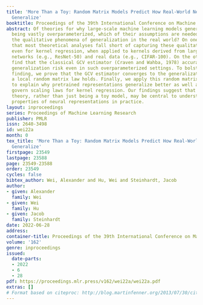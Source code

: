 ```yaml
---
title: 'More Than a Toy: Random Matrix Models Predict How Real-World Neural Representations
  Generalize'
booktitle: Proceedings of the 39th International Conference on Machine Learning
abstract: Of theories for why large-scale machine learning models generalize despite
  being vastly overparameterized, which of their assumptions are needed to capture
  the qualitative phenomena of generalization in the real world? On one hand, we find
  that most theoretical analyses fall short of capturing these qualitative phenomena
  even for kernel regression, when applied to kernels derived from large-scale neural
  networks (e.g., ResNet-50) and real data (e.g., CIFAR-100). On the other hand, we
  find that the classical GCV estimator (Craven and Wahba, 1978) accurately predicts
  generalization risk even in such overparameterized settings. To bolster this empirical
  finding, we prove that the GCV estimator converges to the generalization risk whenever
  a local random matrix law holds. Finally, we apply this random matrix theory lens
  to explain why pretrained representations generalize better as well as what factors
  govern scaling laws for kernel regression. Our findings suggest that random matrix
  theory, rather than just being a toy model, may be central to understanding the
  properties of neural representations in practice.
layout: inproceedings
series: Proceedings of Machine Learning Research
publisher: PMLR
issn: 2640-3498
id: wei22a
month: 0
tex_title: 'More Than a Toy: Random Matrix Models Predict How Real-World Neural Representations
  Generalize'
firstpage: 23549
lastpage: 23588
page: 23549-23588
order: 23549
cycles: false
bibtex_author: Wei, Alexander and Hu, Wei and Steinhardt, Jacob
author:
- given: Alexander
  family: Wei
- given: Wei
  family: Hu
- given: Jacob
  family: Steinhardt
date: 2022-06-28
address:
container-title: Proceedings of the 39th International Conference on Machine Learning
volume: '162'
genre: inproceedings
issued:
  date-parts:
  - 2022
  - 6
  - 28
pdf: https://proceedings.mlr.press/v162/wei22a/wei22a.pdf
extras: []
# Format based on citeproc: http://blog.martinfenner.org/2013/07/30/citeproc-yaml-for-bibliographies/
---
```

